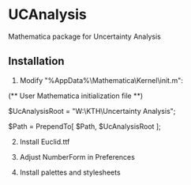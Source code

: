 # UCAnalysis

Mathematica package for Uncertainty Analysis

## Installation

1. Modify "%AppData%\Mathematica\Kernel\init.m":

(** User Mathematica initialization file **)

$UcAnalysisRoot = "W:\\KTH\\Uncertainty Analysis";

$Path = PrependTo[ $Path, $UcAnalysisRoot ];


2. Install Euclid.ttf


3. Adjust NumberForm in Preferences


4. Install palettes and stylesheets
